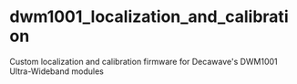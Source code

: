 # dwm1001_localization_and_calibration
Custom localization and calibration firmware for Decawave's DWM1001 Ultra-Wideband modules

